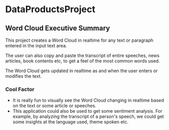 # DataProductsProject

## Word Cloud Executive Summary

This project creates a Word Cloud in realtime for any text or paragraph entered in the input text area. 

The user can also copy and paste the transcript of entire speeches, news articles, book contents etc, to get a feel of the most common words used. 

The Word Cloud gets updated in realtime as and when the user enters or modifies the text.

### Cool Factor

* It is really fun to visually see the Word Cloud changing in realtime based on the text or some article or speeches.
* This application could also be used to get some sentiment analysis. For example, by analyzing the transcript of a person's speech, we could get some insights at the language used, theme spoken etc.
